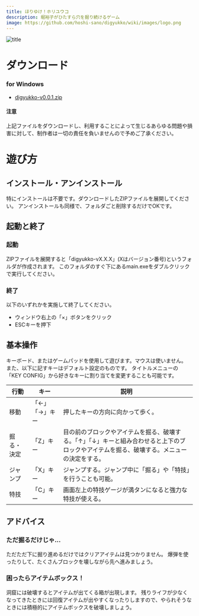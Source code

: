```yaml
---
title: ほりゆけ！ホリユウコ
description: 堀裕子がひたすら穴を掘り続けるゲーム
image: https://github.com/hoshi-sano/digyukko/wiki/images/logo.png
---
```


![title](https://github.com/hoshi-sano/digyukko/wiki/images/title.png)

# ダウンロード

### for Windows

* [digyukko-v0.0.1.zip](https://github.com/hoshi-sano/digyukko/wiki/releases/digyukko-v0.0.1.zip)

#### 注意

上記ファイルをダウンロードし、利用することによって生じるあらゆる問題や損害に対して、制作者は一切の責任を負いませんので予めご了承ください。

# 遊び方

## インストール・アンインストール

特にインストールは不要です。ダウンロードしたZIPファイルを展開してください。
アンインストールも同様で、フォルダごと削除するだけでOKです。

## 起動と終了

### 起動

ZIPファイルを展開すると「digyukko-vX.X.X」(Xはバージョン番号)というフォルダが作成されます。
このフォルダのすぐ下にあるmain.exeをダブルクリックで実行してください。

### 終了

以下のいずれかを実施して終了してください。

* ウィンドウ右上の「×」ボタンをクリック
* ESCキーを押下

## 基本操作

キーボード、またはゲームパッドを使用して遊びます。マウスは使いません。
また、以下に記すキーはデフォルト設定のものです。
タイトルメニューの「KEY CONFIG」から好きなキーに割り当てを変更することも可能です。

| 行動 | キー | 説明 |
|------|------|------|
| 移動 | 「←」「→」キー | 押したキーの方向に向かって歩く。 |
| 掘る・決定 | 「Z」キー | 目の前のブロックやアイテムを掘る、破壊する。「↑」「↓」キーと組み合わせると上下のブロックやアイテムを掘る、破壊する。メニューの決定をする。 |
| ジャンプ | 「X」キー | ジャンプする。ジャンプ中に「掘る」や「特技」を行うことも可能。 |
| 特技 | 「C」キー | 画面左上の特技ゲージが満タンになると強力な特技が使える。 |

## アドバイス

### ただ掘るだけじゃ…

ただただ下に掘り進めるだけではクリアアイテムは見つかりません。
爆弾を使ったりして、たくさんブロックを壊しながら先へ進みましょう。

### 困ったらアイテムボックス！

洞窟には破壊するとアイテムが出てくる箱が出現します。
残りライフが少なくなってきたときには回復アイテムが出やすくなったりしますので、やられそうなときには積極的にアイテムボックスを破壊しましょう。
